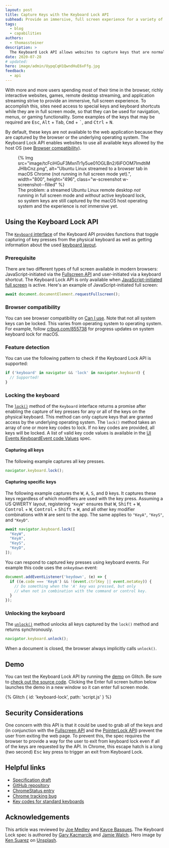 ```yaml
---
layout: post
title: Capture Keys with the Keyboard Lock API
subhead: Provide an immersive, full screen experience for a variety of use cases including interactive websites, games, and remote desktop or application streaming.
tags:
  - blog
  - capabilities
authors:
  - thomassteiner
description: >
  The Keyboard Lock API allows websites to capture keys that are normally reserved by the underlying operating system. It is intended for web applications that provide a full screen immersive experience (like games or remote access apps).
date: 2020-07-28
# updated:
hero: image/admin/UypqCqH1QwndHuE6xFfg.jpg
feedback:
  - api
---
```

With more and more users spending most of their time in the browser, richly interactive websites, games, remote desktop streaming, and application streaming strive to provide an immersive, full screen experience. To accomplish this, sites need access to special keys and keyboard shortcuts while they are in full screen mode, so that they can be used for navigation, menus, or gaming functionality. Some examples of the keys that may be required are <kbd>Esc</kbd>, <kbd>Alt</kbd>&nbsp;+&nbsp;<kbd>Tab</kbd>, <kbd>Cmd</kbd>&nbsp;+&nbsp;<kbd>`</kbd>, and <kbd>Ctrl</kbd>&nbsp;+&nbsp;<kbd>N</kbd>.

By default, these keys are not available to the web application because they are captured by the browser or the underlying operating system. The Keyboard Lock API enables websites to use all available keys allowed by the host OS (see [Browser compatibility](#browser-compatibility)).

<figure class="w-figure">
  {% Img src="image/tcFciHGuF3MxnTr1y5ue01OGLBn2/6iFOOM7ImdtiMJHlbCnz.png", alt="Ubuntu Linux streamed to a browser tab in macOS Chrome (not running in full screen mode yet).", width="800", height="496", class="w-screenshot w-screenshot--filled" %}
  <figcaption>
    The problem: a streamed Ubuntu Linux remote desktop <em>not</em> running in full screen mode and <em>without</em> active keyboard lock,
    so system keys are still captured by the macOS host operating system and the experience is <em>not</em> immersive yet.
  </figcaption>
</figure>

## Using the Keyboard Lock API

The [`Keyboard` interface](https://developer.mozilla.org/docs/Web/API/Keyboard) of the Keyboard API provides functions that toggle capturing of key presses from the physical keyboard as well as getting information about the used [keyboard layout](https://developer.mozilla.org/docs/Web/API/Keyboard/getLayoutMap).

### Prerequisite

There are two different types of full screen available in modern browsers: JavaScript-initiated via the [Fullscreen API](https://developer.mozilla.org/docs/Web/API/Fullscreen_API) and user-initiated via a keyboard shortcut. The Keyboard Lock API is only available when [JavaScript-initiated full screen](https://developer.mozilla.org/docs/Web/API/Element/requestFullscreen) is active.
Here's an example of JavaScript-initiated full screen:

```js
await document.documentElement.requestFullscreen();
```

### Browser compatibility

You can see browser compatibility on [Can I use](https://caniuse.com/#feat=mdn-api_keyboard_lock). Note that not all system keys can be locked. This varies from operating system to operating system. For example, follow [crbug.com/855738](https://crbug.com/855738) for progress updates on system keyboard lock for macOS.

### Feature detection

You can use the following pattern to check if the Keyboard Lock API is supported:

```js
if ('keyboard' in navigator && 'lock' in navigator.keyboard) {
  // Supported!
}
```

### Locking the keyboard

The [`lock()`](https://developer.mozilla.org/docs/Web/API/Keyboard/lock) method of the `Keyboard` interface returns a promise after enabling the capture of key presses for any or all of the keys on the physical keyboard. This method can only capture keys that are granted access by the underlying operating system. The `lock()` method takes an array of one or more key codes to lock. If no key codes are provided, all keys will be locked. A list of valid key code values is available in the [UI Events KeyboardEvent code Values](https://www.w3.org/TR/uievents-code/#keyboard-key-codes) spec.

#### Capturing all keys

The following example captures all key presses.

```js
navigator.keyboard.lock();
```

#### Capturing specific keys

The following example captures the <kbd>W</kbd>, <kbd>A</kbd>, <kbd>S</kbd>, and <kbd>D</kbd> keys. It captures these keys regardless of which modifiers are used with the key press. Assuming a US QWERTY layout, registering `"KeyW"` ensures that <kbd>W</kbd>, <kbd>Shift</kbd>&nbsp;+&nbsp;<kbd>W</kbd>, <kbd>Control</kbd>&nbsp;+&nbsp;<kbd>W</kbd>, <kbd>Control</kbd>&nbsp;+&nbsp;<kbd>Shift</kbd>&nbsp;+&nbsp;<kbd>W</kbd>, and all other key modifier combinations with <kbd>W</kbd> are sent to the app. The same applies to `"KeyA"`, `"KeyS"`, and `"KeyD"`.

```js
await navigator.keyboard.lock([
  "KeyW",
  "KeyA",
  "KeyS",
  "KeyD",
]);
```

You can respond to captured key presses using keyboard events. 
For example this code uses the `onkeydown` event:

```js
document.addEventListener('keydown', (e) => {
  if ((e.code === 'KeyA') && !(event.ctrlKey || event.metaKey)) {
    // Do something when the 'A' key was pressed, but only
    // when not in combination with the command or control key.
  }
});
```

### Unlocking the keyboard

The [`unlock()`](https://developer.mozilla.org/docs/Web/API/Keyboard/unlock) method unlocks all keys captured by the `lock()` method and returns synchronously.

```js
navigator.keyboard.unlock();
```

When a document is closed, the browser always implicitly calls `unlock()`.

## Demo

You can test the Keyboard Lock API by running the [demo](https://keyboard-lock.glitch.me/) on Glitch. Be sure to [check out the source code](https://glitch.com/edit/#!/keyboard-lock). Clicking the Enter full screen button below launches the demo in a new window so it can enter full screen mode.

{% Glitch {
  id: 'keyboard-lock',
  path: 'script.js'
} %}

## Security Considerations

One concern with this API is that it could be used to grab all of the keys and (in conjunction with the [Fullscreen API](https://developer.mozilla.org/docs/Web/API/Fullscreen_API) and the [PointerLock API](https://developer.mozilla.org/docs/Web/API/Pointer_Lock_API)) prevent the user from exiting the web page. To prevent this, the spec requires the browser to provide a way for the user to exit from keyboard lock even if all of the keys are requested by the API. In Chrome, this escape hatch is a long (two second) <kbd>Esc</kbd> key press to trigger an exit from Keyboard Lock.

## Helpful links

- [Specification draft](https://wicg.github.io/keyboard-lock/)
- [GitHub repository](https://github.com/WICG/keyboard-lock)
- [ChromeStatus entry](https://chromestatus.com/feature/5642959835889664)
- [Chrome tracking bug](https://crbug.com/677559)
- [Key codes for standard keyboards](https://www.w3.org/TR/uievents-code/#keyboard-key-codes)

## Acknowledgements

This article was reviewed by [Joe Medley](https://github.com/jpmedley) and [Kayce Basques](https://github.com/kaycebasques).  The Keyboard Lock spec is authored by [Gary Kacmarcik](https://www.linkedin.com/in/garykac) and [Jamie Walch](https://www.linkedin.com/in/jamie-walch-395b332b).
Hero image by [Ken Suarez](https://unsplash.com/@kensuarez) on [Unsplash](https://unsplash.com/s/photos/padlock-computer).
